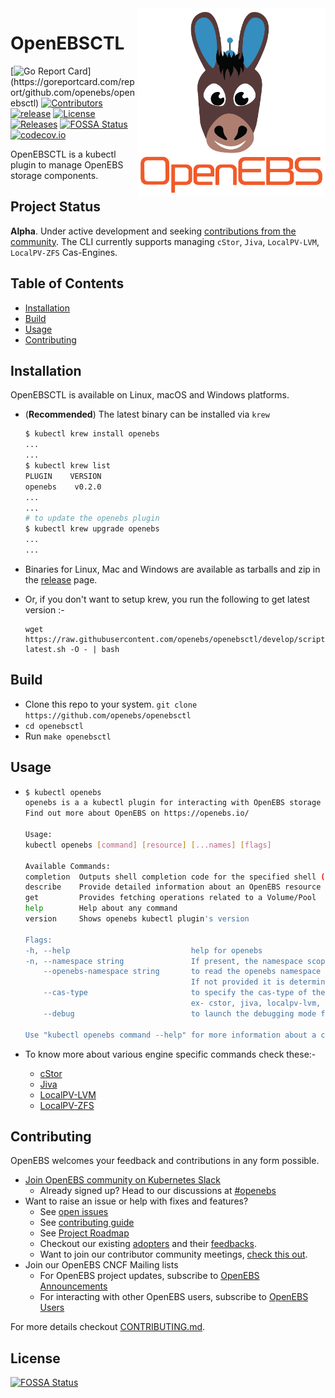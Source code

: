 <img width="300" align="right" alt="OpenEBS Logo" src="https://raw.githubusercontent.com/cncf/artwork/master/projects/openebs/stacked/color/openebs-stacked-color.png" xmlns="http://www.w3.org/1999/html">

# OpenEBSCTL


[![Go Report Card](https://goreportcard.com/badge/github.com/openebs/openebsctl?)](https://goreportcard.com/report/github.com/openebs/openebsctl)
[![Contributors](https://img.shields.io/github/contributors/openebs/openebsctl)](https://github.com/openebs/openebsctl/graphs/contributors)
[![release](https://img.shields.io/github/release-pre/openebs/openebsctl.svg)](https://github.com/openebs/openebsctl/releases)
[![License](https://img.shields.io/badge/License-Apache%202.0-blue.svg)](https://github.com/mum4k/termdash/blob/master/LICENSE)
[![Releases](https://img.shields.io/github/downloads/openebs/openebsctl/total.svg)](https://github.com//openebs/openebsctl/releases)
[![FOSSA Status](https://app.fossa.com/api/projects/git%2Bgithub.com%2Fopenebs%2Fopenebsctl.svg?type=shield)](https://app.fossa.com/projects/git%2Bgithub.com%2Fopenebs%2Fopenebsctl?ref=badge_shield)
[![codecov.io](https://codecov.io/github/openebs/openebsctl/coverage.svg?branch=develop)](https://codecov.io/github/openebs/openebsctl?branch=develop)


OpenEBSCTL is a kubectl plugin to manage OpenEBS storage components.


## Project Status

**Alpha**. Under active development and seeking [contributions from the community](#contributing).
The CLI currently supports managing `cStor`, `Jiva`, `LocalPV-LVM`, `LocalPV-ZFS` Cas-Engines.

## Table of Contents
* [Installation](#installation)
* [Build](#build)
* [Usage](#usage)
* [Contributing](#contributing)

## Installation

OpenEBSCTL is available on Linux, macOS and Windows platforms.

* (**Recommended**) The latest binary can be installed via `krew`
  ```bash
  $ kubectl krew install openebs
  ...
  ...
  $ kubectl krew list
  PLUGIN    VERSION
  openebs    v0.2.0
  ...
  ...
  # to update the openebs plugin
  $ kubectl krew upgrade openebs
  ...
  ...
  ```

* Binaries for Linux, Mac and Windows are available as tarballs and zip in the [release](https://github.com/openebs/openebsctl/releases) page.
* Or, if you don't want to setup krew, you run the following to get latest version :-
   ```shell
   wget https://raw.githubusercontent.com/openebs/openebsctl/develop/scripts/install-latest.sh -O - | bash

## Build

- Clone this repo to your system. `git clone https://github.com/openebs/openebsctl`
- `cd openebsctl`
- Run `make openebsctl`

## Usage

* ```bash
  $ kubectl openebs
  openebs is a a kubectl plugin for interacting with OpenEBS storage components such as storage(pools, volumegroups), volumes, blockdevices, pvcs.
  Find out more about OpenEBS on https://openebs.io/
  
  Usage:
  kubectl openebs [command] [resource] [...names] [flags]
  
  Available Commands:
  completion  Outputs shell completion code for the specified shell (bash or zsh)
  describe    Provide detailed information about an OpenEBS resource
  get         Provides fetching operations related to a Volume/Pool
  help        Help about any command
  version     Shows openebs kubectl plugin's version
  
  Flags:
  -h, --help                           help for openebs
  -n, --namespace string               If present, the namespace scope for this CLI request
      --openebs-namespace string       to read the openebs namespace from user.
                                       If not provided it is determined from components.
      --cas-type                       to specify the cas-type of the engine, for engine based filtering.
                                       ex- cstor, jiva, localpv-lvm, localpv-zfs.
      --debug                          to launch the debugging mode for cstor pvcs.
  
  Use "kubectl openebs command --help" for more information about a command.
  ```

* To know more about various engine specific commands check these:-
  * [cStor](docs/cstor/README.md)
  * [Jiva](docs/jiva/README.md)
  * [LocalPV-LVM](docs/localpv-lvm/README.md)
  * [LocalPV-ZFS](docs/localpv-zfs/README.md)
  
## Contributing

OpenEBS welcomes your feedback and contributions in any form possible.

- [Join OpenEBS community on Kubernetes Slack](https://kubernetes.slack.com)
    - Already signed up? Head to our discussions at [#openebs](https://kubernetes.slack.com/messages/openebs/)
- Want to raise an issue or help with fixes and features?
    - See [open issues](https://github.com/openebs/openebs/issues)
    - See [contributing guide](./CONTRIBUTING.md)
    - See [Project Roadmap](https://github.com/openebs/openebsctl/projects/1)
    - Checkout our existing [adopters](https://github.com/openebs/openebs/tree/master/adopters) and their [feedbacks](https://github.com/openebs/openebs/issues/2719).
    - Want to join our contributor community meetings, [check this out](https://hackmd.io/mfG78r7MS86oMx8oyaV8Iw?view).
- Join our OpenEBS CNCF Mailing lists
    - For OpenEBS project updates, subscribe to [OpenEBS Announcements](https://lists.cncf.io/g/cncf-openebs-announcements)
    - For interacting with other OpenEBS users, subscribe to [OpenEBS Users](https://lists.cncf.io/g/cncf-openebs-users)


For more details checkout [CONTRIBUTING.md](./CONTRIBUTING.md).



## License
[![FOSSA Status](https://app.fossa.com/api/projects/git%2Bgithub.com%2Fopenebs%2Fopenebsctl.svg?type=large)](https://app.fossa.com/projects/git%2Bgithub.com%2Fopenebs%2Fopenebsctl?ref=badge_large)
